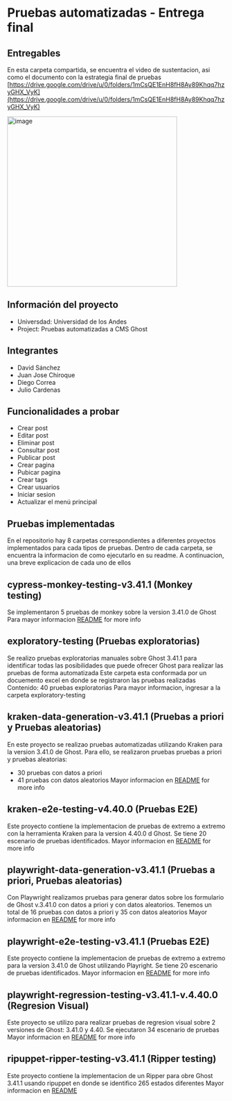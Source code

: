 #  Pruebas automatizadas - Entrega final 

## Entregables

En esta carpeta compartida, se encuentra el video de sustentacion, asi como el documento con la estrategia final de pruebas
[https://drive.google.com/drive/u/0/folders/1mCsQE1EnH8fH8Ay89Khqq7hzyGHX_VyK](https://drive.google.com/drive/u/0/folders/1mCsQE1EnH8fH8Ay89Khqq7hzyGHX_VyK)

<img width="392" alt="image" src="https://github.com/dcsm8/EntregaSemana8/assets/32424414/078bf589-320a-4d0c-a935-30d1f96c4ae5">


## Información del proyecto
- Universdad: Universidad de los Andes
- Project: Pruebas automatizadas a CMS Ghost

## Integrantes

- David Sánchez
- Juan Jose Chiroque
- Diego Correa
- Julio Cardenas

## Funcionalidades a probar
- Crear post
- Editar post
- Eliminar post
- Consultar post
- Publicar post 
- Crear pagina
- Pubicar pagina
- Crear tags
- Crear usuarios
- Iniciar sesion
- Actualizar el menú principal 

## Pruebas implementadas
En el repositorio hay 8 carpetas correspondientes a diferentes proyectos implementados para cada tipos de pruebas. 
Dentro de cada carpeta, se encuentra la informacion de como ejecutarlo en su readme.
A continuacion, una breve explicacion de cada uno de ellos

## cypress-monkey-testing-v3.41.1  (Monkey testing)
Se implementaron 5 pruebas de monkey sobre la version 3.41.0 de Ghost
Para mayor informacion [README](./cypress-monkey-testing-v3.41.1/README.md) for more info

## exploratory-testing (Pruebas exploratorias)
Se realizo pruebas exploratorias manuales sobre Ghost 3.41.1 para identificar todas las posibilidades que puede ofrecer Ghost para realizar las pruebas de forma automatizada
Este carpeta esta conformada por un docuemento excel en donde se registraron las pruebas realizadas
Contenido: 40 pruebas exploratorias
Para mayor informacion, ingresar a la carpeta exploratory-testing

## kraken-data-generation-v3.41.1 (Pruebas a priori y Pruebas aleatorias)
En este proyecto se realizao pruebas automatizadas utilizando Kraken para la version 3.41.0 de Ghost. Para ello, se realizaron pruebas 
pruebas a priori y pruebas aleatorias:
- 30 pruebas con datos a priori 
- 41 pruebas con datos aleatorios 
Mayor informacion en [README](./kraken-data-generation-v3.41.1/kraken_v3/README.md) for more info

## kraken-e2e-testing-v4.40.0 (Pruebas E2E)
Este proyecto contiene la implementacion de pruebas de extremo a extremo con la herramienta Kraken para la version 4.40.0 d Ghost. 
Se tiene 20 escenario de pruebas identificados.
Mayor informacion en [README](./kraken-e2e-testing-v4.40.0/kraken/README.md) for more info

## playwright-data-generation-v3.41.1 (Pruebas a priori, Pruebas aleatorias)
Con Playwright realizamos pruebas para generar datos sobre los formulario de Ghost v.3.41.0 con datos a priori y con datos aleatorios. Tenemos un total de 16 pruebas con datos a priori y 35 con datos aleatorios
Mayor informacion en [README](./playwright-data-generation-v3.41.1/README.md) for more info

## playwright-e2e-testing-v3.41.1 (Pruebas E2E)
Este proyecto contiene la implementacion de pruebas de extremo a extremo para la version 3.41.0 de Ghost utilizando Playright. 
Se tiene 20 escenario de pruebas identificados.
Mayor informacion en [README](./playwright-e2e-testing-v3.41.1/README.md) for more info

## playwright-regression-testing-v3.41.1-v.4.40.0 (Regresion Visual)
Este proyecto se utilizo para realizar pruebas de regresion visual sobre 2 versiones de Ghost: 3.41.0 y 4.40.
Se ejecutaron 34 escenario de pruebas
Mayor informacion en [README](./playwright-regression-testing-v3.41.1-v.4.40.0/README.md) for more info

## ripuppet-ripper-testing-v3.41.1 (Ripper testing)
Este proyecto contiene la implementacion de un Ripper para obre Ghost 3.41.1 usando ripuppet en donde se identifico 265 estados diferentes
Mayor informacion en [README](./ripuppet-ripper-testing-v3.41.1/README.md) 




